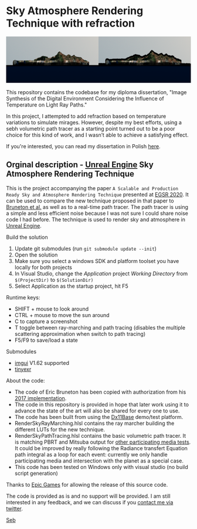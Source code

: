 # Sky Atmosphere Rendering Technique with refraction

![ReadMeComperasion](https://github.com/ReasonPsycho/UnrealEngineSkyAtmosphere-Mirage/blob/master/ReadMeComperasion.png)

This repository contains the codebase for my diploma dissertation, "Image Synthesis of the Digital Environment Considering the Influence of Temperature on Light Ray Paths."

In this project, I attempted to add refraction based on temperature variations to simulate mirages. However, despite my best efforts, using a sebh volumetric path tracer as a starting point turned out to be a poor choice for this kind of work, and I wasn’t able to achieve a satisfying effect.

If you're interested, you can read my dissertation in Polish [here](https://github.com/ReasonPsycho/UnrealEngineSkyAtmosphere-Mirage/blob/master/Image%20synthesis%20of%20the%20digital%20environment%20taking%20into%20account%20the%20influence%20of%20temperature%20on%20the%20light%20ray%20path%20by%20Krzysztof%20Czerwiński.pdf).


## Orginal description - [Unreal Engine](https://www.unrealengine.com) Sky Atmosphere Rendering Technique


This is the project accompanying the paper `A Scalable and Production Ready Sky and Atmosphere Rendering Technique` presented at [EGSR 2020](https://egsr2020.london/program/).
It can be used to compare the new technique proposed in that paper to [Bruneton et al.](https://github.com/ebruneton/precomputed_atmospheric_scattering) as well as to a real-time path tracer.
The path tracer is using a simple and less efficient noise because I was not sure I could share noise code I had before.
The technique is used to render sky and atmosphere in [Unreal Engine](https://www.unrealengine.com).


Build the solution
1. Update git submodules (run `git submodule update --init`)
2. Open the solution 
3. Make sure you select a windows SDK and platform toolset you have locally for both projects
4. In Visual Studio, change the _Application_ project _Working Directory_ from `$(ProjectDir)` to `$(SolutionDir)`
5. Select Application as the startup project, hit F5

Runtime keys:
- SHIFT + mouse to look around
- CTRL  + mouse to move the sun around
- C to capture a screenshot
- T toggle between ray-marching and path tracing (disables the multiple scattering approximation when switch to path tracing)
- F5/F9 to save/load a state

Submodules
* [imgui](https://github.com/ocornut/imgui) V1.62 supported
* [tinyexr](https://github.com/syoyo/tinyexr)

About the code:
* The code of Eric Bruneton has been copied with authorization from his [2017 implementation](https://ebruneton.github.io/precomputed_atmospheric_scattering/).
* The code in this repository is provided in hope that later work using it to advance the state of the art will also be shared for every one to use.
* The code has been built from using the [Dx11Base](https://github.com/sebh/Dx11Base) demo/test platform.
* RenderSkyRayMarching.hlsl contains the ray marcher building the different LUTs for the new technique.
* RenderSkyPathTracing.hlsl contains the basic volumetric path tracer. It is matching PBRT and Mitsuba output for [other participating media tests](https://twitter.com/SebHillaire/status/1076144032961757185). It could be improved by really following the Radiance transfert Equation path integral as a loop for each event: currently we only handle participating media and intersection with the planet as a special case.
* This code has been tested on Windows only with visual studio (no build script generation)

Thanks to [Epic Games](https://www.epicgames.com) for allowing the release of this source code.

The code is provided as is and no support will be provided. 
I am still interested in any feedback, and we can discuss if you [contact me via twitter](https://twitter.com/SebHillaire).

[Seb](https://sebh.github.io/)
